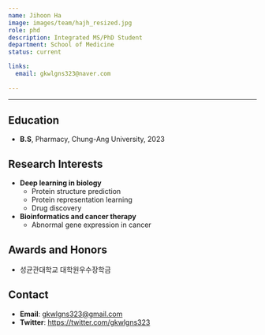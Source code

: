 ```yaml
---
name: Jihoon Ha
image: images/team/hajh_resized.jpg
role: phd
description: Integrated MS/PhD Student
department: School of Medicine
status: current

links:
  email: gkwlgns323@naver.com
 
---
```


---

## **Education**

* **B.S**, Pharmacy, Chung-Ang University, 2023
  
## **Research Interests**

* **Deep learning in biology**
    - Protein structure prediction
    - Protein representation learning
    - Drug discovery
* **Bioinformatics and cancer therapy**
    - Abnormal gene expression in cancer

## **Awards and Honors**

* 성균관대학교 대학원우수장학금

## **Contact**

* **Email**: gkwlgns323@gmail.com
* **Twitter**: https://twitter.com/gkwlgns323


